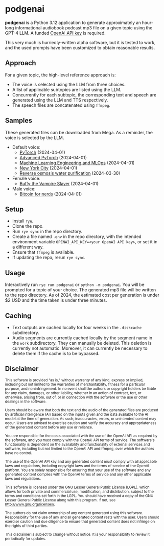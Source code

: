 # podgenai
**podgenai** is a Python 3.12 application to generate approximately an hour-long informational audiobook podcast mp3 file on a given topic using the GPT-4 LLM. A funded [OpenAI API key](https://platform.openai.com/api-keys) is required.

This very much is hurriedly-written alpha software, but it is tested to work, and the used prompts have been customized to obtain reasonable results.

## Approach
For a given topic, the high-level reference approach is:

* The voice is selected using the LLM from three choices.
* A list of applicable subtopics are listed using the LLM.
* Concurrently for each subtopic, the corresponding text and speech are generated using the LLM and TTS respectively.
* The speech files are concatenated using `ffmpeg`.

## Samples
These generated files can be downloaded from Mega. As a reminder, the voice is selected by the LLM.

* Default voice:
  * [PyTorch](https://mega.nz/file/0RUxwKYA#CsP_K0_f1NdJSNsMN4cx3dCWEgtttI8wMSi__kZh-mo) (2024-04-01)
  * [Advanced PyTorch](https://mega.nz/file/EU0AyR4R#KpD5SdaMEBZBcEhH3qOPHW3fkffdrxuaPgMldNOItcU) (2024-04-01)
  * [Machine Learning Engineering and MLOps](https://mega.nz/file/5EsSnJ6D#GIeoAG80bFCLPDjahom9L9z7BQmN6SyBhKjiT5ZtYMA) (2024-04-01)
  * [New York City](https://mega.nz/file/kBUGEYJA#eveoiEiolXIauEwITlP7yykBvnEP9ORKOXQ8ID5k9gM) (2024-04-01)
  * [Reverse osmosis water purification](https://mega.nz/file/JUkwiLzZ#EFsyEMVova_ifSDwOZNvSiHXCIATfzZTBKyqfE8Pe48) (2024-03-30)
* Female voice:
  * [Buffy the Vampire Slayer](https://mega.nz/file/0VtjQAAB#xozvkNTTbBv5VszbLLtYO8HMUrpCREhRZa5DtkjJn0U) (2024-04-01)
* Male voice:
  * [Bitcoin for nerds](https://mega.nz/file/VNc1hBwA#HtJ3AG8yamw6GqQYR_GRgEhSYOyaUOEpl_jEqJo0fR0) (2024-04-01)


## Setup
* Install [`rye`](https://rye-up.com/).
* Clone the repo.
* Run `rye sync` in the repo directory.
* Create a file named `.env` in the repo directory, with the intended environment variable `OPENAI_API_KEY=<your OpenAI API key>`, or set it in a different way.
* Ensure that `ffmpeg` is available.
* If updating the repo, rerun `rye sync`.

## Usage
Interactively run `rye run podgenai` or `python -m podgenai`. You will be prompted for a topic of your choice.
The generated mp3 file will be written to the repo directory. As of 2024, the estimated cost per generation is under $2 USD and the time taken is under three minutes. 

## Caching
* Text outputs are cached locally for four weeks in the `.diskcache` subdirectory.
* Audio segments are currently cached locally by the segment name in the `work` subdirectory. They can manually be deleted. This deletion is currently not automatic. Moreover, it can currently be necessary to delete them if the cache is to be bypassed.

## Disclaimer
<sub>This software is provided "as is," without warranty of any kind, express or implied, including but not limited to the warranties of merchantability, fitness for a particular purpose, and noninfringement. In no event shall the authors or copyright holders be liable for any claim, damages, or other liability, whether in an action of contract, tort, or otherwise, arising from, out of, or in connection with the software or the use or other dealings in the software.</sub>

<sub>Users should be aware that both the text and the audio of the generated files are produced by artificial intelligence (AI) based on the inputs given and the data available to the AI model at the time of generation. As such, inaccuracies, errors, or unintended content may occur. Users are advised to exercise caution and verify the accuracy and appropriateness of the generated content before any use or reliance.</sub>

<sub>You are responsible for the costs associated with the use of the OpenAI API as required by the software, and you must comply with the OpenAI API terms of service. The software's functionality is dependent on the availability and functionality of external services and software, including but not limited to the OpenAI API and ffmpeg, over which the authors have no control.</sub>

<sub>The use of the OpenAI API key and any generated content must comply with all applicable laws and regulations, including copyright laws and the terms of service of the OpenAI platform. You are solely responsible for ensuring that your use of the software and any generated content complies with the OpenAI terms of service and any other applicable laws and regulations.</sub>

<sub>This software is licensed under the GNU Lesser General Public License (LGPL), which allows for both private and commercial use, modification, and distribution, subject to the terms and conditions set forth in the LGPL. You should have received a copy of the GNU Lesser General Public License along with this program. If not, see <http://www.gnu.org/licenses/>.</sub>

<sub>The authors do not claim ownership of any content generated using this software. Responsibility for the use of any and all generated content rests with the user. Users should exercise caution and due diligence to ensure that generated content does not infringe on the rights of third parties.</sub>

<sub>This disclaimer is subject to change without notice. It is your responsibility to review it periodically for updates.</sub>